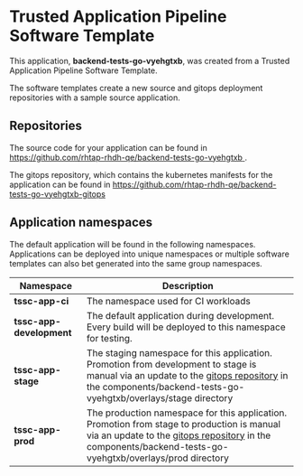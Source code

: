 # Trusted Application Pipeline Software Template

This application, **backend-tests-go-vyehgtxb**, was created from a Trusted Application Pipeline Software Template.

The software templates create a new source and gitops deployment repositories with a sample source application. 

## Repositories

The source code for your application can be found in [https://github.com/rhtap-rhdh-qe/backend-tests-go-vyehgtxb ](https://github.com/rhtap-rhdh-qe/backend-tests-go-vyehgtxb ).
 
The gitops repository, which contains the kubernetes manifests for the application can be found in 
[https://github.com/rhtap-rhdh-qe/backend-tests-go-vyehgtxb-gitops ](https://github.com/rhtap-rhdh-qe/backend-tests-go-vyehgtxb-gitops ) 

## Application namespaces 

The default application will be found in the following namespaces. Applications can be deployed into unique namespaces or multiple software templates can also bet generated into the same group namespaces.  

|  Namespace   |  Description   |  
| -------- | -------- |
| **tssc-app-ci** | The namespace used for CI workloads |
| **tssc-app-development** | The default application during development. Every build will be deployed to this namespace for testing. |
| **tssc-app-stage** | The staging namespace for this application. Promotion from development to stage is manual via an update to the [gitops repository](https://github.com/rhtap-rhdh-qe/backend-tests-go-vyehgtxb-gitops ) in the components/backend-tests-go-vyehgtxb/overlays/stage directory |
| **tssc-app-prod** | The production namespace for this application. Promotion from stage to production is manual via an update to the [gitops repository](https://github.com/rhtap-rhdh-qe/backend-tests-go-vyehgtxb-gitops ) in the components/backend-tests-go-vyehgtxb/overlays/prod directory |